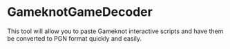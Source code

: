 # GameknotGameDecoder

This tool will allow you to paste Gameknot interactive scripts and have them be converted to PGN format quickly and easily.
